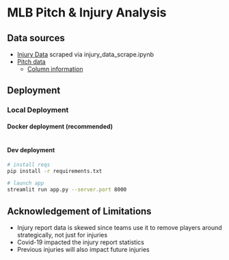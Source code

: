 # MLB Pitch & Injury Analysis

## Data sources
- [Injury Data](https://www.prosportstransactions.com/baseball/Search/SearchResults.php?Player=&Team=&BeginDate=1999-03-01&EndDate=2017-11-01&DLChkBx=yes&submit=Search&start=%22) scraped via injury_data_scrape.ipynb
- [Pitch data](https://baseballsavant.mlb.com/statcast_search?hfPT=&hfAB=&hfGT=R%7C&hfPR=&hfZ=&hfStadium=&hfBBL=&hfNewZones=&hfPull=&hfC=&hfSea=2024%7C&hfSit=&player_type=pitcher&hfOuts=&hfOpponent=&pitcher_throws=&batter_stands=&hfSA=&game_date_gt=&game_date_lt=&hfMo=&hfTeam=&home_road=&hfRO=&position=&hfInfield=&hfOutfield=&hfInn=&hfBBT=&hfFlag=&metric_1=&group_by=name&min_pitches=0&min_results=0&min_pas=0&sort_col=pitches&player_event_sort=api_p_release_speed&sort_order=desc#results)
  - [Column information](https://baseballsavant.mlb.com/csv-docs)


## Deployment

### Local Deployment

#### Docker deployment (recommended)
~~~bash

~~~

#### Dev deployment
~~~bash 
# install reqs
pip install -r requirements.txt

# launch app
streamlit run app.py --server.port 8000
~~~

## Acknowledgement of Limitations
- Injury report data is skewed since teams use it to remove players around strategically, not just for injuries  
- Covid-19 impacted the injury report statistics
- Previous injuries will also impact future injuries